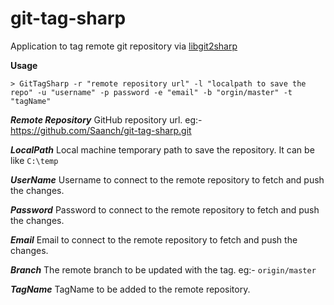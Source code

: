 git-tag-sharp
=============

Application to tag remote git repository via [libgit2sharp](https://github.com/libgit2/libgit2sharp)


**Usage**

`> GitTagSharp -r "remote repository url" -l "localpath to save the repo" -u "username" -p password -e "email" -b "orgin/master" -t "tagName" `

***Remote Repository*** 
GitHub repository url. eg:- https://github.com/Saanch/git-tag-sharp.git

***LocalPath***
Local machine temporary path to save the repository. It can be like `C:\temp`

***UserName***
Username to connect to the remote repository to fetch and push the changes.

***Password***
Password to connect to the remote repository to fetch and push the changes.

***Email***
Email to connect to the remote repository to fetch and push the changes.

***Branch***
The remote branch to be updated with the tag. eg:- `origin/master`

***TagName***
TagName to be added to the remote repository.
